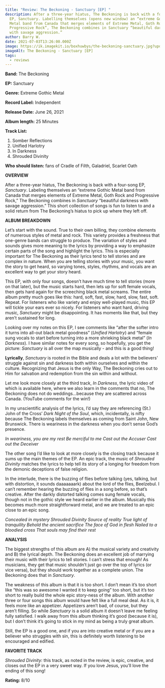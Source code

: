 ```yaml
---
title: "Review: The Beckoning - Sanctuary [EP] "
description: After a three-year hiatus, The Beckoning is back with a four-song
  EP, Sanctuary. Labelling themselves (opens new window) an “extreme Gothic
  Metal band from Canada that merges elements of Extreme Metal, Goth Rock and
  Progressive Rock”, The Beckoning combines in Sanctuary “beautiful darkness
  with savage aggression.”
author: Barry W.
date: 2021-07-03T13:26:00.000Z
image: https://ik.imagekit.io/boxhuwbys/the-beckoning-sanctuary.jpg?updatedAt=1732066215623
imageAlt: The Beckoning - Sanctuary [EP]
tags:
  - reviews
---
```

**Band:** The Beckoning

**EP:** Sanctuary

**Genre:** Extreme Gothic Metal

**Record Label:** Independent

**Release Date:** June 26, 2021

**Album length:** 25 Minutes

**Track List:**

1. Somber Reflections
2. Unified Harlotry
3. In Darkness
4. Shrouded Divinity

**Who should listen:** fans of Cradle of Filth, Galadriel, Scarlet Oath

**OVERVIEW**

After a three-year hiatus, The Beckoning is back with a four-song EP, *Sanctuary*. Labeling themselves an “extreme Gothic Metal band from Canada that merges elements of Extreme Metal, Goth Rock and Progressive Rock,” The Beckoning combines in *Sanctuary* “beautiful darkness with savage aggression.” This short collection of songs is fun to listen to and a solid return from The Beckoning’s hiatus to pick up where they left off.

**ALBUM BREAKDOWN**

Let’s start with the sound. True to their own billing, they combine elements of numerous styles of metal and rock. This variety provides a freshness that one-genre bands can struggle to produce. The variation of styles and sounds gives more meaning to the lyrics by providing a way to emphasize certain parts of the song and highlight the lyrics. This is especially important for The Beckoning as their lyrics tend to tell stories and are complex in nature. When you are telling stories with your music, you want the story to get heard, so varying tones, styles, rhythms, and vocals are an excellent way to get your story heard.

This EP, with only four songs, doesn’t have much time to tell stories (more on that later), but the music starts hard, then lets up for soft female vocals, then gets hard again for the screeching black metal screams. The entire album pretty much goes like this: hard, soft, fast, slow, hard, slow, fast, soft. Repeat. For listeners who like variety and enjoy well-played music, this EP will tickle your ears ever so nicely. For listeners who want hard, driving music, *Sanctuary* might be disappointing. It has moments like that, but they aren’t sustained for long.

Looking over my notes on this EP, I see comments like “after the softer intro it turns into all-out black metal goodness” (*Unified Harlotry*) and “female sung vocals to start before turning into a more shrieking black metal” (*In Darkness*). I have similar notes for every song, so hopefully, you get the picture: *Sanctuary* is all over the map musically - and this is a good thing!

**Lyrically**, *Sanctuary* is rooted in the Bible and deals a lot with the believers' struggle against sin and darkness both within ourselves and within the culture. Recognizing that Jesus is the only Way, The Beckoning cries out to Him for salvation and redemption from the sin within and without.

Let me look more closely at the third track, *In Darkness*, the lyric video of which is available here, where we also learn in the comments that no, The Beckoning does not do weddings...because they are scattered across Canada. (YouTube comments for the win!)

In my unscientific analysis of the lyrics, I’d say they are referencing (St.) John of the Cross’ *Dark Night of the Soul*, which, incidentally, is nifty because The Beckoning labels themselves as coming from Saint John, New Brunswick. There is weariness in the darkness when you don’t sense God’s presence.

*In weariness, you are my rest
Be merciful to me
Cast out the Accuser
Cast out the Deceiver*

The other song I’d like to look at more closely is the closing track because it sums up the main themes of the EP. An epic track, the music of *Shrouded Divinity* matches the lyrics to help tell its story of a longing for freedom from the demonic deceptions of false religion.

In the interlude, there is the buzzing of flies before talking (yes, talking, but with distortion, it sounds daaaaaaark) about the lord of the flies, Beelzebul. I can’t remember hearing the buzzing of flies in a song before, so that’s creative. After the darkly distorted talking comes sung female vocals, though not in the gothic style we heard earlier in the album. Musically this becomes much more straightforward metal, and we are treated to an epic close to an epic song.

*Concealed in mystery
Shrouded Divinity
Source of reality
True light of tranquility
Behold the ancient sacrifice
The face of God in flesh
Nailed to a bloodied cross
That souls may find their rest*

**ANALYSIS**

The biggest strengths of this album are A) the musical variety and creativity and B) the lyrical depth. The Beckoning does an excellent job of marrying their music with their lyrics to tell stories. I can’t stress that enough! As musicians, they get that music shouldn’t just go over the top of lyrics (or vice versa), but they should work together as a complete union. The Beckoning does that in *Sanctuary*.

The weakness of this album is that it is too short. I don’t mean it’s too short like “this was so awesome I wanted it to keep going” too short, but it’s too short to really build the whole epic story-ness of the album. With another three or four songs this album would have felt like a full meal deal. As it is, it feels more like an appetizer. Appetizers aren’t bad, of course, but they aren’t filling. So while *Sanctuary* is a solid album it doesn’t leave me feeling fully satisfied. I walk away from this album thinking it’s good (because it is), but I don’t think it’s going to stick in my mind as being a truly great album.

Still, the EP is a good one, and if you are into creative metal or if you are a believer who struggles with sin, this is definitely worth listening to be encouraged and edified.

**FAVORITE TRACK**

*Shrouded Divinity:* this track, as noted in the review, is epic, creative, and closes out the EP in a very sweet way. If you love Jesus, you’ll love the ending of this song!

**Rating:** 8/10
